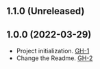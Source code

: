## 1.1.0 (Unreleased)

## 1.0.0 (2022-03-29)

- Project initialization. [GH-1](https://github.com/terraform-alicloud-modules/terraform-alicloud-cloud-config/pull/1)
- Change the Readme. [GH-2](https://github.com/terraform-alicloud-modules/terraform-alicloud-cloud-config/pull/2)